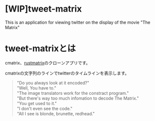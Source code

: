 # [WIP]tweet-matrix
This is an application for viewing twitter on the display of the movie "The Matrix"

# tweet-matrixとは
cmatrix、[rustmatrix](https://github.com/meganehouser/rustmatrix)のクローンアプリです。

cmatrixの文字列のラインでtwitterのタイムラインを表示します。

> "Do you always look at it encoded?"  
> "Well, You have to."  
> "The image translators work for the constract program."   
> "But there's way too much infomation to decode The Matrix."  
> "You get used to it."  
> "I don't even see the code."    
> "All I see is blonde, brunette, redhead."  

